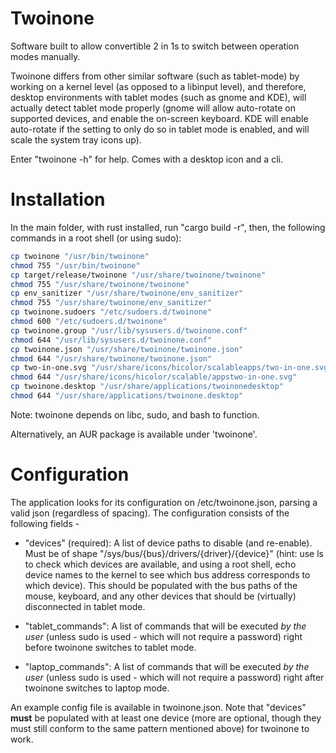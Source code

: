 # Twoinone
Software built to allow convertible 2 in 1s to switch between operation modes manually. 

Twoinone differs from other similar software (such as tablet-mode) by working on a kernel level (as opposed to a libinput level), and therefore, desktop environments with tablet modes (such as gnome and KDE), will actually detect tablet mode properly (gnome will allow auto-rotate on supported devices, and enable the on-screen keyboard. KDE will enable auto-rotate if the setting to only do so in tablet mode is enabled, and will scale the system tray icons up).

Enter "twoinone -h" for help.
Comes with a desktop icon and a cli.

# Installation
In the main folder, with rust installed, run "cargo build -r", then, the following commands in a root shell (or using sudo):
```bash
cp twoinone "/usr/bin/twoinone"
chmod 755 "/usr/bin/twoinone"
cp target/release/twoinone "/usr/share/twoinone/twoinone"
chmod 755 "/usr/share/twoinone/twoinone"
cp env_sanitizer "/usr/share/twoinone/env_sanitizer"
chmod 755 "/usr/share/twoinone/env_sanitizer"
cp twoinone.sudoers "/etc/sudoers.d/twoinone"
chmod 600 "/etc/sudoers.d/twoinone"
cp twoinone.group "/usr/lib/sysusers.d/twoinone.conf"
chmod 644 "/usr/lib/sysusers.d/twoinone.conf"
cp twoinone.json "/usr/share/twoinone/twoinone.json"
chmod 644 "/usr/share/twoinone/twoinone.json"
cp two-in-one.svg "/usr/share/icons/hicolor/scalableapps/two-in-one.svg"
chmod 644 "/usr/share/icons/hicolor/scalable/appstwo-in-one.svg"
cp twoinone.desktop "/usr/share/applications/twoinonedesktop"
chmod 644 "/usr/share/applications/twoinone.desktop"
```
Note: twoinone depends on libc, sudo, and bash to function.

Alternatively, an AUR package is available under 'twoinone'.

# Configuration
The application looks for its configuration on /etc/twoinone.json, parsing a valid json (regardless of spacing).
The configuration consists of the following fields -
- "devices" (required): A list of device paths to disable (and re-enable). Must be of shape "/sys/bus/{bus}/drivers/{driver}/{device}" (hint: use ls to check which devices are available, and using a root shell, echo device names to the kernel to see which bus address corresponds to which device). This should be populated with the bus paths of the mouse, keyboard, and any other devices that should be (virtually) disconnected in tablet mode.
- "tablet_commands": A list of commands that will be executed *by the user* (unless sudo is used - which will not require a password) right before twoinone switches to tablet mode.

- "laptop_commands": A list of commands that will be executed *by the user* (unless sudo is used - which will not require a password) right after twoinone switches to laptop mode.

An example config file is available in twoinone.json. Note that "devices" **must** be populated with at least one device (more are optional, though they must still conform to the same pattern mentioned above) for twoinone to work.